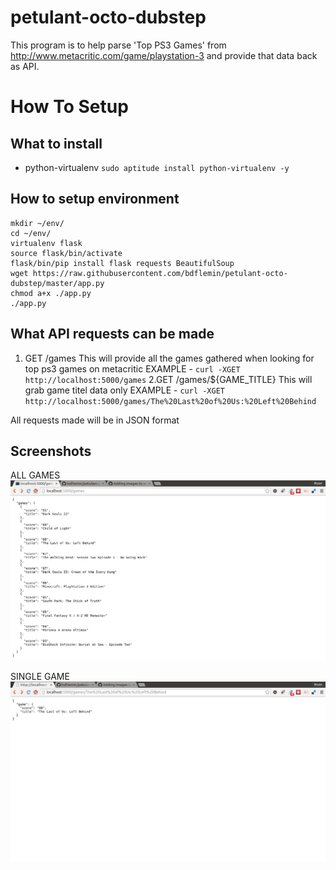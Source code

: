 # petulant-octo-dubstep
This program is to help parse 'Top PS3 Games' from http://www.metacritic.com/game/playstation-3 and provide that data back as API.

# How To Setup

## What to install
* python-virtualenv
`sudo aptitude install python-virtualenv -y`

## How to setup environment
```
mkdir ~/env/
cd ~/env/
virtualenv flask
source flask/bin/activate
flask/bin/pip install flask requests BeautifulSoup
wget https://raw.githubusercontent.com/bdflemin/petulant-octo-dubstep/master/app.py
chmod a+x ./app.py
./app.py
```

## What API requests can be made
1. GET /games
This will provide all the games gathered when looking for top ps3 games on metacritic
EXAMPLE - `curl -XGET http://localhost:5000/games`
2.GET /games/${GAME_TITLE}
This will grab game titel data only
EXAMPLE - `curl -XGET http://localhost:5000/games/The%20Last%20of%20Us:%20Left%20Behind`

All requests made will be in JSON format

## Screenshots
ALL GAMES
![](https://github.com/bdflemin/petulant-octo-dubstep/blob/master/images/all_games.png)

SINGLE GAME
![](https://github.com/bdflemin/petulant-octo-dubstep/blob/master/images/single_game.png)
